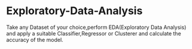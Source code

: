 # Exploratory-Data-Analysis
Take any Dataset of your choice,perform EDA(Exploratory Data Analysis) and apply a suitable Classifier,Regressor or Clusterer and calculate the accuracy of the model. 
